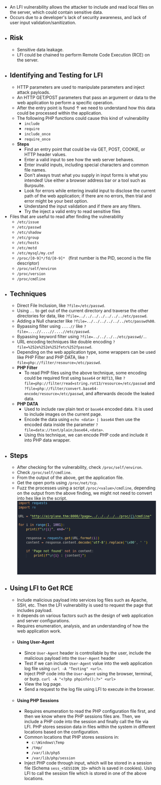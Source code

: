 - An LFI vulnerability allows the attacker to include and read local files on the server, which could contain sensitive data.
- Occurs due to a developer's lack of security awareness, and lack of user input validation/sanitization.
- ## Risk
	- Sensitive data leakage.
	- LFI could be chained to perform Remote Code Execution (RCE) on the server.
- ## Identifying and Testing for LFI
	- HTTP parameters are used to manipulate parameters and inject attack payloads.
	- An HTTP GET/POST parameters that pass an argument or data to the web application to perform a specific operation.
	- After the entry point is found &uarr; we need to understand how this data could be processed within the application.
	- The following PHP functions could cause this kind of vulnerability
		- `include`
		- `require`
		- `include_once`
		- `require_once`
	- **Steps**
		- Find an entry point that could be via GET, POST, COOKIE, or HTTP header values.
		- Enter a valid input to see how the web server behaves.
		- Enter invalid inputs, including special characters and common file names.
		- Don't always trust what you supply in input forms is what you intended! Use either a browser address bar or a tool such as Burpsuite.
		- Look for errors while entering invalid input to disclose the current path of the web application; if there are no errors, then trial and error might be your best option.
		- Understand the input validation and if there are any filters.
		- Try the inject a valid entry to read sensitive files
- Files that are useful to read after finding the vulnerability
	- `/etc/issue`
	- `/etc/passwd`
	- `/etc/shadow`
	- `/etc/group`
	- `/etc/hosts`
	- `/etc/motd`
	- `/etc/mysql/my.cnf`
	- `/proc/[0-9]*/fd/[0-9]* ` (first number is the PID, second is the file descriptor)
	- `/proc/self/environ`
	- `/proc/version`
	- `/proc/cmdline`
- ## Techniques
	- Direct File Inclusion, like `?file=/etc/passwd`.
	- Using `..` to get out of the current directory and traverse the other directories for data, like `?file=../../../../../../../etc/passwd`.
	- Adding a Null character like `?file=../../../../../../etc/passwd%00`.
	- Bypassing filter using `....//` like `?file=....//....//....//etc/passwd`.
	- Bypassing keyword filter using `?file=../../../../etc/passwd/.`.
	- URL encoding techniques like double encoding `?file=%252e%252e%252fetc%252fpasswd`.
	- Depending on the web application type, some wrappers can be used like PHP Filter and PHP DATA, like `?file=php://filter/resource=/etc/passwd`.
	- **PHP Filter**
		- To read PHP files using the above technique, some encoding could be required first using `base64` or `ROT13`, like `?file=php://filter/read=string.rot13/resource=/etc/passwd` and `?file=php://filter/convert.base64-encode/resource=/etc/passwd`, and afterwards decode the leaked data.
	- **PHP DATA**
		- Used to include raw plain text or `base64` encoded data. It is used to include images on the current page.
		- Encode the data using `echo <data> | base64` then use the encoded data inside the parameter `?file=data://text/plain;base64,<data>`.
		- Using this technique, we can encode PHP code and include it into PHP data wrapper.
- ## Steps
	- After checking for the vulnerability, check `/proc/self/environ`.
	- Check `/proc/self/cmdline`.
	- From the output of the above, get the application file.
	- Get the open ports using `/proc/net/tcp`.
	- Fuzz the processes using a script `/proc/<value>/cmdline`, depending on the output from the above finding, we might not need to convert into hex like in the script. ![](proc-fuzz.png)
- ## Using LFI to Get RCE
	- Include malicious payload into services log files such as Apache, SSH, etc. Then the LFI vulnerability is used to request the page that includes payload.
	- It depends on various factors such as the design of web application and server configurations.
	- Requires enumeration, analysis, and an understanding of how the web application work.
	- #### Using User-Agent
		- Since `User-Agent` header is controllable by the user, include the malicious payload into the `User-Agent` header
		- Test if we can include `User-Agent` value into the web application log file using `curl -A "Testing" <url>`.
		- Inject PHP code into the `User-Agent` using the browser, terminal, or burp. `curl -A "<?php phpinfo();?>" <url>`
		- View the log page.
		- Send a request to the log file using LFI to execute in the browser.
	- #### Using PHP Sessions
		- Requires enumeration to read the PHP configuration file first, and then we know where the PHP sessions files are. Then, we include a PHP code into the session and finally call the file via LFI. PHP stores session data in files within the system in different locations based on the configuration.
		- Common locations that PHP stores sessions in:
			- `c:\Windows\Temp`
			- `/tmp/`
			- `/var/lib/php5`
			- `/var/lib/php/session`
		- Inject PHP code through input, which will be stored in a session file (Schema `sess_<SESSION_ID>` which is saved in cookies). Using LFI to call the session file which is stored in one of the above locations.